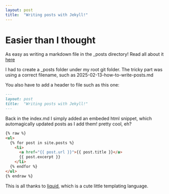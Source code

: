 ```yaml
---
layout: post
title:  "Writing posts with Jekyll!"
---
```


# Easier than I thought

As easy as writing a markdown file in the _posts directory! Read all about it [here](https://jekyllrb.com/docs/posts/)

I had to create a _posts folder under my root git folder. The tricky part was using a correct filename, such as 2025-02-13-how-to-write-posts.md

You also have to add a header to file such as this one:
```markdown
---
layout: post
title:  "Writing posts with Jekyll!"
---
```

Back in the index.md I simply added an embeded html snippet, which automagically updated posts as I add them! pretty cool, eh?

```html
{% raw %}
<ul>
  {% for post in site.posts %}
    <li>
      <a href="{{ post.url }}">{{ post.title }}</a>
      {{ post.excerpt }}
    </li>
  {% endfor %}
</ul>
{% endraw %}
```
This is all thanks to [liquid](https://shopify.github.io/liquid/), which is a cute little templating language.
